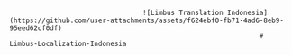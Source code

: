                                      ![Limbus Translation Indonesia](https://github.com/user-attachments/assets/f624ebf0-fb71-4ad6-8eb9-95eed62cf0df)
                                                                  # Limbus-Localization-Indonesia
